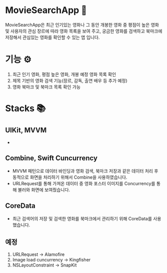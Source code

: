 # MovieSearchApp 🍿
MovieSearchApp은 최근 인기있는 영화나 그 동안 개봉한 영화 중 평점이 높은 영화 및 사용자의 관심 장르에 따라 영화 목록을 보여 주고, 궁금한 영화를 검색하고 북마크에 저장해서 관심있는 영화를 확인할 수 있는 앱 입니다.

# 기능 ⚙️
1. 최근 인기 영화, 평점 높은 영화, 개봉 예정 영화 목록 확인
2. 제목 기반의 영화 검색 기능(장르, 감독, 출연 배우 등 추가 예정)
3. 영화 북마크 및 북마크 목록 확인 가능

# Stacks 📚
## UIKit, MVVM
-
## Combine, Swift Cuncurrency
- MVVM 패턴으로 데이터 바인딩과 영화 검색, 북마크 저장과 같은 데이터 처리 후 동적으로 화면을 처리하기 위해서 Combine을 사용하였습니다.
- URLRequest를 통해 가져온 데이터 중 영화 포스터 이미지를 Concurrency를 통해 불러와 화면에 보여줬습니다.
## CoreData
- 최근 검색어의 저장 및 검색한 영화를 북마크에서 관리하기 위해 CoreData를 사용했습니다.
## 예정
1. URLRequest -> Alamofire
2. Image load cuncurrency -> Kingfisher
3. NSLayoutConstraint -> SnapKit